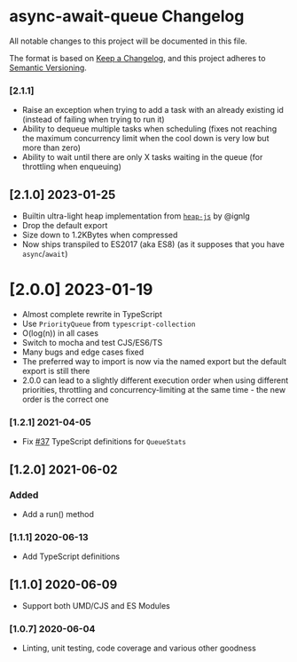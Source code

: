 # async-await-queue Changelog

All notable changes to this project will be documented in this file.

The format is based on [Keep a Changelog](https://keepachangelog.com/en/1.0.0/),
and this project adheres to [Semantic Versioning](https://semver.org/spec/v2.0.0.html).

### [2.1.1]
- Raise an exception when trying to add a task with an already existing id (instead of failing when trying to run it)
- Ability to dequeue multiple tasks when scheduling (fixes not reaching the maximum concurrency limit when the cool down is very low but more than zero)
- Ability to wait until there are only X tasks waiting in the queue (for throttling when enqueuing)

## [2.1.0] 2023-01-25
- Builtin ultra-light heap implementation from [`heap-js`](https://github.com/ignlg/heap-js) by @ignlg
- Drop the default export
- Size down to 1.2KBytes when compressed
- Now ships transpiled to ES2017 (aka ES8) (as it supposes that you have `async`/`await`)

# [2.0.0] 2023-01-19
- Almost complete rewrite in TypeScript
- Use `PriorityQueue` from `typescript-collection`
- O(log(n)) in all cases
- Switch to mocha and test CJS/ES6/TS
- Many bugs and edge cases fixed
- The preferred way to import is now via the named export but the default export is still there
- 2.0.0 can lead to a slightly different execution order when using different priorities, throttling and concurrency-limiting at the same time - the new order is the correct one

### [1.2.1] 2021-04-05
 - Fix [#37](https://github.com/mmomtchev/Queue/issues/37) TypeScript definitions for `QueueStats`

## [1.2.0] 2021-06-02

### Added
 - Add a run() method

### [1.1.1] 2020-06-13

 - Add TypeScript definitions

## [1.1.0] 2020-06-09

 - Support both UMD/CJS and ES Modules

### [1.0.7] 2020-06-04

 - Linting, unit testing, code coverage and various other goodness